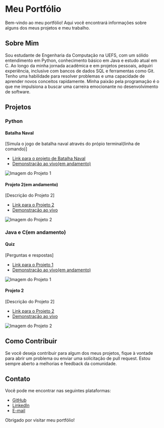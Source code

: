 # Meu Portfólio

Bem-vindo ao meu portfólio! Aqui você encontrará informações sobre alguns dos meus projetos e meu trabalho.

## Sobre Mim

Sou estudante de Engenharia da Computação na UEFS, com um sólido entendimento em Python,
conhecimento básico em Java e estudo atual em C. Ao longo da minha jornada acadêmica e em
projetos pessoais, adquiri experiência, inclusive com bancos de dados SQL e ferramentas como Git.
Tenho uma habilidade para resolver problemas e uma capacidade de aprender novos conceitos
rapidamente. Minha paixão pela programação é o que me impulsiona a buscar uma carreira
emocionante no desenvolvimento de software.


## Projetos

### Python 

#### Batalha Naval 

[Simula o jogo de batalha naval através do própio terminal(linha de comando)]

- [Link para o projeto de Batalha Naval](https://github.com/seu-usuario/projeto-1a)
- [Demonstração ao vivo(em andamento)](https://www.example.com/projeto-1a)

![Imagem do Projeto 1](projeto-1a.png)

#### Projeto 2(em andamento)

[Descrição do Projeto 2]

- [Link para o Projeto 2](https://github.com/seu-usuario/projeto-2a)
- [Demonstração ao vivo](https://www.example.com/projeto-2a)

![Imagem do Projeto 2](projeto-2a.png)

### Java e C(em andamento)

#### Quiz

[Perguntas e respostas]

- [Link para o Projeto 1](https://github.com/Luizfrr/Quiz)
- [Demonstração ao vivo(em andamento)](https://www.example.com/projeto-1b)

![Imagem do Projeto 1](projeto-1b.png)

#### Projeto 2

[Descrição do Projeto 2]

- [Link para o Projeto 2](https://github.com/seu-usuario/projeto-2b)
- [Demonstração ao vivo](https://www.example.com/projeto-2b)

![Imagem do Projeto 2](projeto-2b.png)

## Como Contribuir

Se você deseja contribuir para algum dos meus projetos, fique à vontade para abrir um problema ou enviar uma solicitação de pull request. Estou sempre aberto a melhorias e feedback da comunidade.

## Contato

Você pode me encontrar nas seguintes plataformas:

- [GitHub](https://github.com/Luizfrr)
- [LinkedIn](https://br.linkedin.com/in/luizfrr)
- [E-mail](luizggfo@gmail.com)

Obrigado por visitar meu portfólio!
